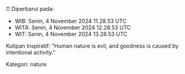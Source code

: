 ⏰ Diperbarui pada:
- WIB: Senin, 4 November 2024 11.28.53 UTC
- WITA: Senin, 4 November 2024 12.28.53 UTC
- WIT: Senin, 4 November 2024 13.28.53 UTC

Kutipan Inspiratif:
"Human nature is evil, and goodness is caused by intentional activity."


Kategori: nature


